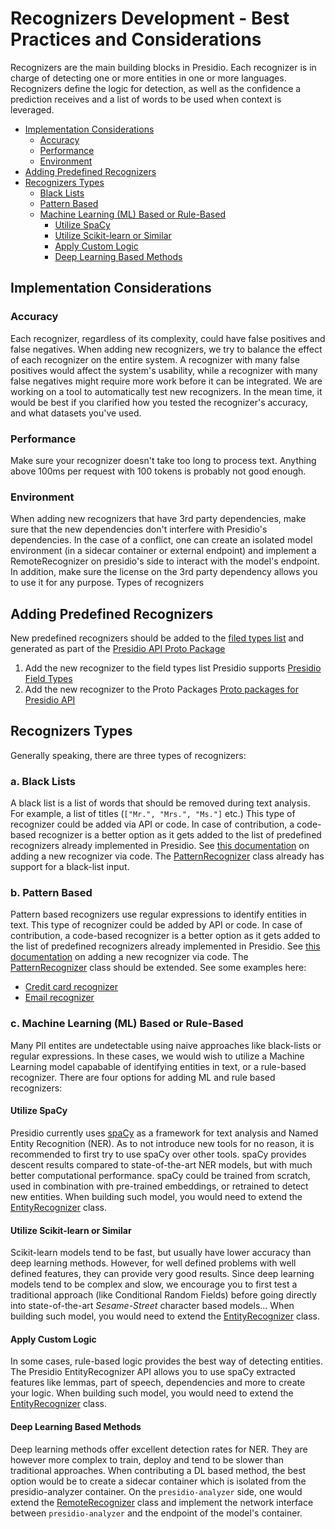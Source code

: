 # Recognizers Development - Best Practices and Considerations

Recognizers are the main building blocks in Presidio. Each recognizer is in charge of detecting one or more entities in one or more languages.
Recognizers define the logic for detection, as well as the confidence a prediction receives and a list of words to be used when context is leveraged.

- [Implementation Considerations](#implementation-considerations)
  - [Accuracy](#accuracy)
  - [Performance](#performance)
  - [Environment](#environment)
- [Adding Predefined Recognizers](#adding-predefined-recognizers)
- [Recognizers Types](#recognizers-types)
  - [Black Lists](#a-black-lists)
  - [Pattern Based](#b-pattern-based)
  - [Machine Learning (ML) Based or Rule-Based](#c-machine-learning--ml--based-or-rule-based)
    - [Utilize SpaCy](#utilize-spacy)
    - [Utilize Scikit-learn or Similar](#utilize-scikit-learn-or-similar)
    - [Apply Custom Logic](#apply-custom-logic)
    - [Deep Learning Based Methods](#deep-learning-based-methods)

## Implementation Considerations

### Accuracy

Each recognizer, regardless of its complexity, could have false positives and false negatives. When adding new recognizers, we try to balance the effect of each recognizer on the entire system. A recognizer with many false positives would affect the system's usability, while a recognizer with many false negatives might require more work before it can be integrated. We are working on a tool to automatically test new recognizers. In the mean time, it would be best if you clarified how you tested the recognizer's accuracy, and what datasets you've used.

### Performance

Make sure your recognizer doesn't take too long to process text. Anything above 100ms per request with 100 tokens is probably not good enough.

### Environment

When adding new recognizers that have 3rd party dependencies, make sure that the new dependencies don't interfere with Presidio's dependencies. In the case of a conflict, one can create an isolated model environment (in a sidecar container or external endpoint) and implement a RemoteRecognizer on presidio's side to interact with the model's endpoint. In addition, make sure the license on the 3rd party dependency allows you to use it for any purpose.
Types of recognizers

## Adding Predefined Recognizers

New predefined recognizers should be added to the [filed types list](./field_types.md) and generated as part of the [Presidio API Proto Package](https://github.com/microsoft/presidio-genproto)

1. Add the new recognizer to the field types list Presidio supports [Presidio Field Types](./field_types.md)
2. Add the new recognizer to the Proto Packages [Proto packages for Presidio API](https://github.com/microsoft/presidio-genproto)

## Recognizers Types

Generally speaking, there are three types of recognizers:

### a. Black Lists

A black list is a list of words that should be removed during text analysis. For example, a list of titles (`["Mr.", "Mrs.", "Ms."]` etc.)
This type of recognizer could be added via API or code. In case of contribution, a code-based recognizer is a better option as it gets added to the list of predefined recognizers already implemented in Presidio.
See [this documentation](docs/custom_fields.md#via-code) on adding a new recognizer via code. The [PatternRecognizer](presidio-analyzer/presidio_analyzer/pattern_recognizer.py) class already has support for a black-list input.

### b. Pattern Based

Pattern based recognizers use regular expressions to identify entities in text.
This type of recognizer could be added by API or code. In case of contribution,
a code-based recognizer is a better option as it gets added to the list of predefined recognizers already implemented in Presidio.
See [this documentation](docs/custom_fields.md#via-code) on adding a new recognizer via code.
The [PatternRecognizer](presidio-analyzer/presidio_analyzer/pattern_recognizer.py) class should be extended.
See some examples here:

- [Credit card recognizer](presidio-analyzer/presidio_analyzer/predefined_recognizers/credit_card_recognizer.py)
- [Email recognizer](presidio-analyzer/presidio_analyzer/predefined_recognizers/email_recognizer.py)

### c. Machine Learning (ML) Based or Rule-Based

Many PII entites are undetectable using naive approaches like black-lists or regular expressions.
In these cases, we would wish to utilize a Machine Learning model capabable of identifying entities in text,
or a rule-based recognizer. There are four options for adding ML and rule based recognizers:

#### Utilize SpaCy

Presidio currently uses [spaCy](https://spacy.io/) as a framework for text analysis and Named Entity Recognition (NER).
As to not introduce new tools for no reason, it is recommended to first try to use spaCy over other tools.
spaCy provides descent results compared to state-of-the-art NER models, but with much better computational performance.
spaCy could be trained from scratch, used in combination with pre-trained embeddings, or retrained to detect new entities.
When building such model, you would need to extend the [EntityRecognizer](presidio-analyzer/presidio_analyzer/entity_recognizer.py) class.

#### Utilize Scikit-learn or Similar

Scikit-learn models tend to be fast, but usually have lower accuracy than deep learning methods. However, for well defined problems with well defined features, they can provide very good results.
Since deep learning models tend to be complex and slow, we encourage you to first test a traditional approach (like Conditional Random Fields) before going directly into state-of-the-art _Sesame-Street_ character based models...
When building such model, you would need to extend the [EntityRecognizer](presidio-analyzer/presidio_analyzer/entity_recognizer.py) class.

#### Apply Custom Logic

In some cases, rule-based logic provides the best way of detecting entities.
The Presidio EntityRecognizer API allows you to use spaCy extracted features like lemmas, part of speech, dependencies and more to create your logic. When building such model, you would need to extend the [EntityRecognizer](presidio-analyzer/presidio_analyzer/entity_recognizer.py) class.

#### Deep Learning Based Methods

Deep learning methods offer excellent detection rates for NER.
They are however more complex to train, deploy and tend to be slower than traditional approaches.
When contributing a DL based method, the best option would be to create a sidecar container which is isolated from the presidio-analyzer container. On the `presidio-analyzer` side, one would extend the [RemoteRecognizer](presidio-analyzer/presidio_analyzer/remote_recognizer.py) class and implement the network interface between `presidio-analyzer` and the endpoint of the model's container.
